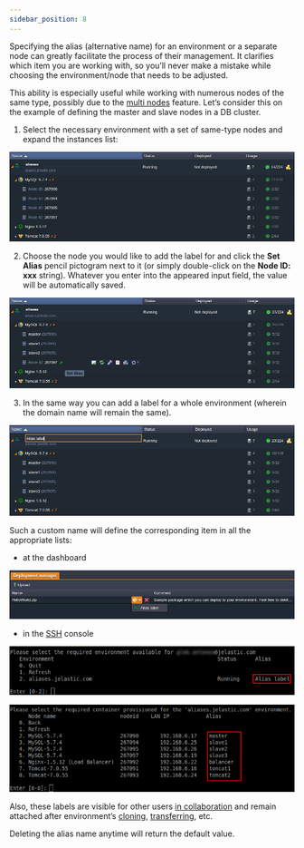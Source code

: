 ```yaml
---
sidebar_position: 8
---
```


Specifying the alias (alternative name) for an environment or a separate node can greatly facilitate the process of their management. It clarifies which item you are working with, so you’ll never make a mistake while choosing the environment/node that needs to be adjusted.

This ability is especially useful while working with numerous nodes of the same type, possibly due to the [multi nodes](/docs/ApplicationSetting/Scaling%20And%20Clustering/Horizontal%20Scaling) feature. Let’s consider this on the example of defining the master and slave nodes in a DB cluster.

1. Select the necessary environment with a set of same-type nodes and expand the instances list:

<div style={{
    display:'flex',
    justifyContent: 'center',
    margin: '0 0 1rem 0'
}}>

![Locale Dropdown](./img/EnvironmentAliases/01-environment-aliases-instaces-list.png)

</div>

2. Choose the node you would like to add the label for and click the **Set Alias** pencil pictogram next to it (or simply double-click on the **Node ID: xxx** string). Whatever you enter into the appeared input field, the value will be automatically saved.

<div style={{
    display:'flex',
    justifyContent: 'center',
    margin: '0 0 1rem 0'
}}>

![Locale Dropdown](./img/EnvironmentAliases/02-set-alias.png)

</div>

3. In the same way you can add a label for a whole environment (wherein the domain name will remain the same).

<div style={{
    display:'flex',
    justifyContent: 'center',
    margin: '0 0 1rem 0'
}}>

![Locale Dropdown](./img/EnvironmentAliases/03-environment-label.png)

</div>

Such a custom name will define the corresponding item in all the appropriate lists:

- at the dashboard

<div style={{
    display:'flex',
    justifyContent: 'center',
    margin: '0 0 1rem 0'
}}>

![Locale Dropdown](./img/EnvironmentAliases/04-environment-aliases-dashboard.png)

</div>

- in the [SSH](/docs/Deployment%20Tools/SSH/SSH%20Overview) console

<div style={{
    display:'flex',
    justifyContent: 'center',
    margin: '0 0 1rem 0'
}}>

![Locale Dropdown](./img/EnvironmentAliases/05-environment-aliases-ssh.png)

</div>

<div style={{
    display:'flex',
    justifyContent: 'center',
    margin: '0 0 1rem 0'
}}>

![Locale Dropdown](./img/EnvironmentAliases/06-nodes-aliases-ssh.png)

</div>

Also, these labels are visible for other users [in collaboration](/docs/Account&Pricing/Accounts%20Collaboration/Collaboration%20Overview) and remain attached after environment’s [cloning](/docs/EnvironmentManagement/Cloning%20Environment), [transferring](/docs/EnvironmentManagement/Environment%20Transferring), etc.

Deleting the alias name anytime will return the default value.
